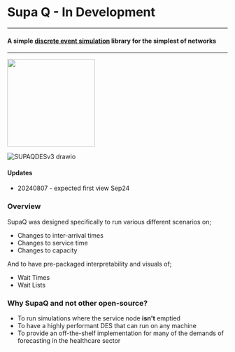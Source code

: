 # Supa Q - In Development
---------------------------------------------------------

#### A simple [discrete event simulation](https://en.wikipedia.org/wiki/Discrete-event_simulation) library for the simplest of networks

---------------------------------------------------------


<img src="https://github.com/user-attachments/assets/344e9e3a-1f48-4458-8fc6-4a904f3d3e0e" width="200" />

![SUPAQDESv3 drawio](https://github.com/user-attachments/assets/52904a92-add9-4aed-b507-18d5ca7f6186)


#### Updates
* 20240807 - expected first view Sep24
  
### Overview 

SupaQ was designed specifically to run various different scenarios on;
* Changes to inter-arrival times
* Changes to service time
* Changes to capacity

And to have pre-packaged interpretability and visuals of;
* Wait Times
* Wait Lists

### Why SupaQ and not other open-source?
* To run simulations where the service node **isn't** emptied
* To have a highly performant DES that can run on any machine
* To provide an off-the-shelf implementation for many of the demands of forecasting in the healthcare sector
  

